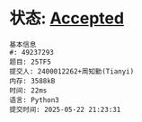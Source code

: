# 状态: [Accepted](http://xzmdsa.openjudge.cn/2025examreview/solution/49237293/)
```
基本信息
#: 49237293
题目: 25TF5
提交人: 2400012262+周知勤(Tianyi)
内存: 3588kB
时间: 22ms
语言: Python3
提交时间: 2025-05-22 21:23:31
```


